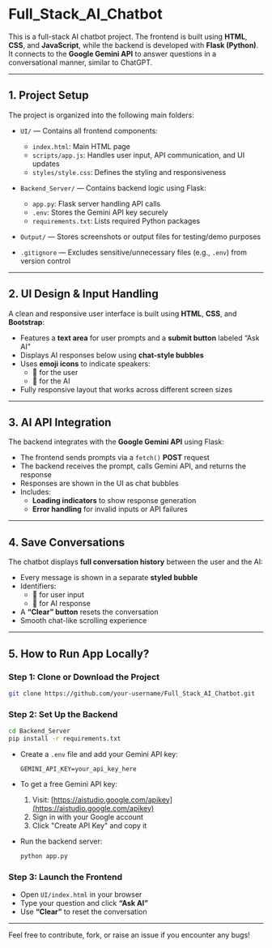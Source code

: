 # Full_Stack_AI_Chatbot

This is a full-stack AI chatbot project. The frontend is built using **HTML**, **CSS**, and **JavaScript**, while the backend is developed with **Flask (Python)**. It connects to the **Google Gemini API** to answer questions in a conversational manner, similar to ChatGPT.

---

## 1. Project Setup

The project is organized into the following main folders:

- `UI/` — Contains all frontend components:
  - `index.html`: Main HTML page
  - `scripts/app.js`: Handles user input, API communication, and UI updates
  - `styles/style.css`: Defines the styling and responsiveness

- `Backend_Server/` — Contains backend logic using Flask:
  - `app.py`: Flask server handling API calls
  - `.env`: Stores the Gemini API key securely
  - `requirements.txt`: Lists required Python packages

- `Output/` — Stores screenshots or output files for testing/demo purposes

- `.gitignore` — Excludes sensitive/unnecessary files (e.g., `.env`) from version control

---

## 2. UI Design & Input Handling

A clean and responsive user interface is built using **HTML**, **CSS**, and **Bootstrap**:

- Features a **text area** for user prompts and a **submit button** labeled “Ask AI”
- Displays AI responses below using **chat-style bubbles**
- Uses **emoji icons** to indicate speakers:
  - 👤 for the user
  - 🤖 for the AI
- Fully responsive layout that works across different screen sizes

---

## 3. AI API Integration

The backend integrates with the **Google Gemini API** using Flask:

- The frontend sends prompts via a `fetch()` **POST** request
- The backend receives the prompt, calls Gemini API, and returns the response
- Responses are shown in the UI as chat bubbles
- Includes:
  - **Loading indicators** to show response generation
  - **Error handling** for invalid inputs or API failures

---

## 4. Save Conversations

The chatbot displays **full conversation history** between the user and the AI:

- Every message is shown in a separate **styled bubble**
- Identifiers:
  - 👤 for user input
  - 🤖 for AI response
- A **“Clear” button** resets the conversation
- Smooth chat-like scrolling experience

---

## 5. How to Run App Locally?

### Step 1: Clone or Download the Project

```bash
git clone https://github.com/your-username/Full_Stack_AI_Chatbot.git
```

### Step 2: Set Up the Backend

```bash
cd Backend_Server
pip install -r requirements.txt
```

- Create a `.env` file and add your Gemini API key:

  ```
  GEMINI_API_KEY=your_api_key_here
  ```

- To get a free Gemini API key:

  1. Visit: [https://aistudio.google.com/apikey](https://aistudio.google.com/apikey)
  2. Sign in with your Google account
  3. Click "Create API Key" and copy it

- Run the backend server:

  ```bash
  python app.py
  ```

### Step 3: Launch the Frontend

- Open `UI/index.html` in your browser
- Type your question and click **“Ask AI”**
- Use **“Clear”** to reset the conversation

---

Feel free to contribute, fork, or raise an issue if you encounter any bugs!

